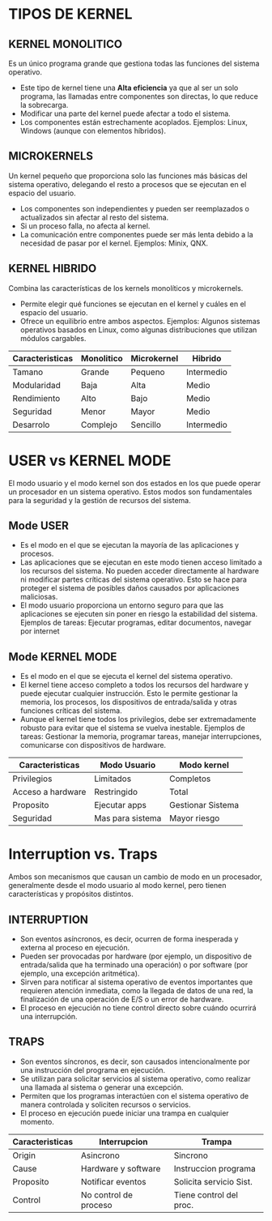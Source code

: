 # TIPOS DE KERNEL

## KERNEL MONOLITICO
Es un único programa grande que gestiona todas las funciones del sistema operativo.

- Este tipo de kernel tiene una **Alta eficiencia** ya que al ser un solo programa, las llamadas entre componentes son directas, lo que reduce la sobrecarga.
- Modificar una parte del kernel puede afectar a todo el sistema.
- Los componentes están estrechamente acoplados.
Ejemplos: Linux, Windows (aunque con elementos híbridos).

## MICROKERNELS
Un kernel pequeño que proporciona solo las funciones más básicas del sistema operativo, delegando el resto a procesos que se ejecutan en el espacio del usuario.

- Los componentes son independientes y pueden ser reemplazados o actualizados sin afectar al resto del sistema.
- Si un proceso falla, no afecta al kernel.
- La comunicación entre componentes puede ser más lenta debido a la necesidad de pasar por el kernel.
Ejemplos: Minix, QNX.

## KERNEL HIBRIDO
Combina las características de los kernels monolíticos y microkernels.

- Permite elegir qué funciones se ejecutan en el kernel y cuáles en el espacio del usuario.
- Ofrece un equilibrio entre ambos aspectos.
Ejemplos: Algunos sistemas operativos basados en Linux, como algunas distribuciones que utilizan módulos cargables.

|Caracteristicas    |Monolitico |Microkernel|Hibrido    |
|-------------------|-----------|-----------|-----------|
|Tamano             |Grande     |Pequeno    |Intermedio |               
|Modularidad        |Baja       |Alta       |Medio      |
|Rendimiento        |Alto       |Bajo       |Medio      |
|Seguridad          |Menor      |Mayor      |Medio      |
|Desarrolo          |Complejo   |Sencillo   |Intermedio |

# USER vs KERNEL MODE

El modo usuario y el modo kernel son dos estados en los que puede operar un procesador en un sistema operativo. Estos modos son fundamentales para la seguridad y la gestión de recursos del sistema.

## Mode USER
- Es el modo en el que se ejecutan la mayoría de las aplicaciones y procesos.
- Las aplicaciones que se ejecutan en este modo tienen acceso limitado a los recursos del sistema. No pueden acceder directamente al hardware ni modificar partes críticas del sistema operativo. Esto se hace para proteger el sistema de posibles daños causados por aplicaciones maliciosas.
- El modo usuario proporciona un entorno seguro para que las aplicaciones se ejecuten sin poner en riesgo la estabilidad del sistema.
Ejemplos de tareas: Ejecutar programas, editar documentos, navegar por internet

## Mode KERNEL MODE
- Es el modo en el que se ejecuta el kernel del sistema operativo.
- El kernel tiene acceso completo a todos los recursos del hardware y puede ejecutar cualquier instrucción. Esto le permite gestionar la memoria, los procesos, los dispositivos de entrada/salida y otras funciones críticas del sistema.
- Aunque el kernel tiene todos los privilegios, debe ser extremadamente robusto para evitar que el sistema se vuelva inestable.
Ejemplos de tareas: Gestionar la memoria, programar tareas, manejar interrupciones, comunicarse con dispositivos de hardware.

|Caracteristicas    |Modo Usuario       |Modo kernel      |
|-------------------|-------------------|-----------------|   
|Privilegios        |Limitados          |Completos        |               
|Acceso a hardware  |Restringido        |Total            |
|Proposito          |Ejecutar apps      |Gestionar Sistema|
|Seguridad          |Mas para sistema   |Mayor riesgo     |

# Interruption vs. Traps

Ambos son mecanismos que causan un cambio de modo en un procesador, generalmente desde el modo usuario al modo kernel, pero tienen características y propósitos distintos.

## INTERRUPTION
- Son eventos asíncronos, es decir, ocurren de forma inesperada y externa al proceso en ejecución.
- Pueden ser provocadas por hardware (por ejemplo, un dispositivo de entrada/salida que ha terminado una operación) o por software (por ejemplo, una excepción aritmética).
- Sirven para notificar al sistema operativo de eventos importantes que requieren atención inmediata, como la llegada de datos de una red, la finalización de una operación de E/S o un error de hardware.
- El proceso en ejecución no tiene control directo sobre cuándo ocurrirá una interrupción.

## TRAPS
- Son eventos síncronos, es decir, son causados intencionalmente por una instrucción del programa en ejecución.
- Se utilizan para solicitar servicios al sistema operativo, como realizar una llamada al sistema o generar una excepción.
- Permiten que los programas interactúen con el sistema operativo de manera controlada y soliciten recursos o servicios.
- El proceso en ejecución puede iniciar una trampa en cualquier momento.


|Caracteristicas    |Interrupcion           |Trampa                 |
|-------------------|-----------------------|-----------------------|   
|Origin             |Asincrono              |Sincrono               |               
|Cause              |Hardware y software    |Instruccion programa   |
|Proposito          |Notificar eventos      |Solicita servicio Sist.|
|Control            |No control de proceso  |Tiene control del proc.|